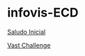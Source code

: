 # infovis-ECD

[Saludo Inicial](https://rtovi.github.io/infovis2/index.html)

[Vast Challenge](https://rtovi.github.io/infovis2/vast_challenge.html)
